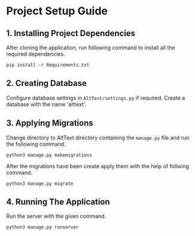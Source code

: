 # Project Setup Guide

## 1. Installing Project Dependencies
After cloning the application, run following command to install all the required dependencies.

```
pip install -r Requirements.txt
```

## 2. Creating Database
Configure database settings in `AltText/settings.py` if required. Create a database with the name 'alttext'.

## 3. Applying Migrations
Change directory to AltText directory containing the `manage.py` file and run the following command.

```
python3 manage.py makemigrations
```

After the migrations have been create apply them with the help of follwing command.

```
python3 manage.py migrate
```

## 4. Running The Application
Run the server with the given command.

```
python3 manage.py runserver
```